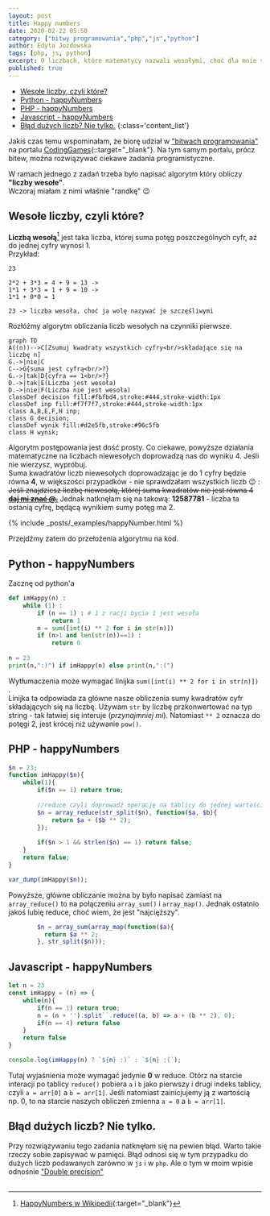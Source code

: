 ```yaml
---
layout: post
title: Happy numbers
date: 2020-02-22 05:50
category: ["bitwy programowania","php","js","python"]
author: Edyta Jozdowska
tags: [php, js, python]
excerpt: O liczbach, które matematycy nazwali wesołymi, choć dla mnie są szczęśliwymi.
published: true
---
```

- [Wesołe liczby, czyli które?](#weso%c5%82e-liczby-czyli-kt%c3%b3re)
- [Python - happyNumbers](#python---happynumbers)
- [PHP - happyNumbers](#php---happynumbers)
- [Javascript - happyNumbers](#javascript---happynumbers)
- [Błąd dużych liczb? Nie tylko.](#b%c5%82%c4%85d-du%c5%bcych-liczb-nie-tylko)
{:class='content_list'}


Jakiś czas temu wspominałam, że biorę udział w ["bitwach programowania"](../kategoria/bitwy%20programowania/) na portalu [CodingGames](https://www.codingame.com/){::target="_blank"}. Na tym samym portalu, prócz bitew, można rozwiązywać ciekawe zadania programistyczne.  

W ramach jednego z zadań trzeba było napisać algorytm który obliczy **"liczby wesołe"**.  
Wczoraj miałam z nimi właśnie "randkę" :wink:
## Wesołe liczby, czyli które?
**Liczbą wesołą**[^1] jest taka liczba, której suma potęg poszczególnych cyfr, aż do jednej cyfry wynosi 1.  
Przykład:
```config
23 

2*2 + 3*3 = 4 + 9 = 13 ->
1*1 + 3*3 = 1 + 9 = 10 -> 
1*1 + 0*0 = 1

23 -> liczba wesoła, choć ja wolę nazywać je szczęśliwymi
``` 


Rozłóżmy algorytm obliczania liczb wesołych na czynniki pierwsze. 

```graph
graph TD
A((n))-->C[Zsumuj kwadraty wszystkich cyfry<br/>składające się na liczbę n]
G.->|nie|C
C-->G{suma jest cyfrą<br/>?}
G.->|tak|D{cyfra == 1<br/>?}
D.->|tak|E(Liczba jest wesoła)
D.->|nie|F(Liczba nie jest wesoła)
classDef decision fill:#fbfbd4,stroke:#444,stroke-width:1px
classDef inp fill:#f7f7f7,stroke:#444,stroke-width:1px
class A,B,E,F,H inp;
class G decision;
classDef wynik fill:#d2e5fb,stroke:#96c5fb
class H wynik;
```
Algorytm postępowania jest dość prosty. Co ciekawe, powyższe działania matematyczne na liczbach niewesołych doprowadzą nas do wyniku 4. Jeśli nie wierzysz, wypróbuj.  
Suma kwadratów liczb niewesołych doprowadzając je do 1 cyfry będzie równa **4**, w większości przypadków - nie sprawdzałam wszystkich liczb :wink: :  
~~Jeśli znajdziesz liczbę niewesołą, której suma kwadratów nie jest równa 4 [**daj mi znać @.**](mailto:jozdowska.edyta@protonmail.com)~~
Jednak natknęłam się na takową: **12587781** - liczba ta ostanią cyfrę, będącą wynikiem sumy potęg ma 2.

{% include _posts/_examples/happyNumber.html %}

Przejdźmy zatem do przełożenia algorytmu na kod.

## Python - happyNumbers
 Zacznę od python'a

```python
def imHappy(n) : 
    while (1) : 
        if (n == 1) : # 1 z racji bycia 1 jest wesoła
            return 1
        n = sum([int(i) ** 2 for i in str(n)]) 
        if (n>1 and len(str(n))==1) : 
            return 0
    
n = 23
print(n,":)") if imHappy(n) else print(n,":(")
```

Wytłumaczenia może wymagać linijka `sum([int(i) ** 2 for i in str(n)]) `.  
Linijka ta odpowiada za główne nasze obliczenia sumy kwadratów cyfr składających się na liczbę. Używam `str` by liczbę przkonwertować na typ string - tak łatwiej się interuje (_przynajmniej mi_). Natomiast `** 2` oznacza do potęgi 2, jest krócej niż używanie `pow()`.
## PHP - happyNumbers

```php
$n = 23;
function imHappy($n){
    while(1){
        if($n == 1) return true;
        
        //reduce czyli doprowadź operację na tablicy do jednej wartości
        $n = array_reduce(str_split($n), function($a, $b){
            return $a + ($b ** 2);
        });        
        
        if($n > 1 && strlen($n) == 1) return false;
    }
    return false;
}

var_dump(imHappy($n));
```

Powyższe, główne obliczanie można by było napisać zamiast na `array_reduce()` to na połączeniu `array_sum()` i `array_map()`. Jednak ostatnio jakoś lubię reduce, choć wiem, że jest "najcięższy".

```php
        $n = array_sum(array_map(function($a){          
          return $a ** 2;
        }, str_split($n)));
```

## Javascript - happyNumbers

```js
let n = 23
const imHappy = (n) => {
    while(n){
        if(n == 1) return true;
        n = (n + '').split``.reduce((a, b) => a + (b ** 2), 0);
        if(n == 4) return false
    }
    return false
}

console.log(imHappy(n) ? `${n} :)` : `${n} :(`);
```
Tutaj wyjaśnienia może wymagać jedynie **0** w reduce. Otórz na starcie interacji po tablicy `reduce()` pobiera  `a` i `b` jako pierwszy i drugi indeks tablicy, czyli `a = arr[0]` a `b = arr[1]`. Jeśli natomiast zainicjujemy ją z wartością np. 0, to na starcie naszych obliczeń zmienna `a = 0` a `b = arr[1]`.

## Błąd dużych liczb? Nie tylko.
Przy rozwiązywaniu tego zadania natknęłam się na pewien błąd. Warto takie rzeczy sobie zapisywać w pamięci. 
Błąd odnosi się w tym przypadku do dużych liczb podawanych zarówno w `js` i w `php`. Ale o tym w moim wpisie odnośnie ["Double precision"]("/double-precision.html")
<br/><br/>


[^1]:[HappyNumbers w Wikipedii](https://en.wikipedia.org/wiki/Happy_number){:target="_blank"}